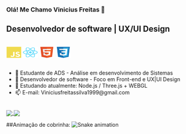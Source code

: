 ### Olá! Me Chamo Vinicius Freitas 👋

<h2>Desenvolvedor de software | UX/UI Design</h2>
<br>
<div style="display: inline_block">
    <img align="center" alt="Vini-Js" height="30" width="40" src="https://raw.githubusercontent.com/devicons/devicon/master/icons/javascript/javascript-plain.svg">
    <img align="center" alt="Vini-React" height="30" width="40" src="https://raw.githubusercontent.com/devicons/devicon/master/icons/react/react-original.svg">
    <img align="center" alt="Vini-HTML" height="30" width="40" src="https://raw.githubusercontent.com/devicons/devicon/master/icons/html5/html5-original.svg">
    <img align="center" alt="Vini-CSS" height="30" width="40" src="https://raw.githubusercontent.com/devicons/devicon/master/icons/css3/css3-original.svg">
</div>
<br>
<ul>
    <li>🔭 Estudante de ADS - Análise em desenvolvimento de Sistemas</li>
    <li>🔭 Desenvolvedor de software - Foco em Front-end e UX|UI Design</li>
    <li>🌱 Estudando atualmente: Node.js / Three.js + WEBGL</li>
    <li>📫 E-mail: Viniciusfreitassilva1999@gmail.com</li>
</ul>
<br>
<a href="https://github.com/Freitas024/github-readme-stats">
  <img height=200 align="center" src="https://github-readme-stats.vercel.app/api?username=Freitas024" />
</a>
<a href="https://github.com/Freitas024/convoychat">
  <img height=200 align="center" src="https://github-readme-stats.vercel.app/api/top-langs?username=Freitas024&layout=compact&langs_count=8&card_width=300" />
</a>

##Animação de cobrinha:
![Snake animation](https://github.com/Freitas024/Freitas024/blob/output/snake.svg)
